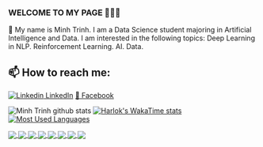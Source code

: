 ### WELCOME TO MY PAGE 👋👋👋
🤖 My name is Minh Trinh. I am a Data Science student majoring in Artificial Intelligence and Data. I am interested in the following topics: Deep Learning in NLP. Reinforcement Learning. AI. Data.<br>
## 📫 How to reach me: 

[![Linkedin](https://i.stack.imgur.com/gVE0j.png) LinkedIn](https://www.linkedin.com/in/minh-trinh-1007b3273/)  [🐳 Facebook](https://www.facebook.com/minh.trinhngoc.965)

![Minh Trinh github stats](https://github-readme-stats-git-masterrstaa-rickstaa.vercel.app/api?username=trinhminhds&show_icons=true&theme=tokyonight&hide=contribs,prs,issues)
</a>
[![Harlok's WakaTime stats](https://github-readme-stats.vercel.app/api/wakatime?username=trinhminh17)](https://github.com/trinhminhds/trinhminhds)
</a>
[![Most Used Languages](https://github-readme-stats.vercel.app/api/top-langs/?username=trinhminhds&layout=pie)](https://github.com/trinhminhds/trinhminhds)

<a href="https://github.com/trinhminhds/python">
  <!-- Change the `github-readme-stats.anuraghazra1.vercel.app` to `github-readme-stats.vercel.app`  -->
  <img align="center" src="https://github-readme-stats.anuraghazra1.vercel.app/api/pin/?username=trinhminhds&repo=Python&theme=radical" />
</a>    
<a href="https://github.com/trinhminhds/C_PlusPlus">
  <!-- Change the `github-readme-stats.anuraghazra1.vercel.app` to `github-readme-stats.vercel.app`  -->
  <img align="center" src="https://github-readme-stats.anuraghazra1.vercel.app/api/pin/?username=trinhminhds&repo=C_PlusPlus&theme=merko" />
</a>
<a href="https://github.com/trinhminhds/SQL/">
  <!-- Change the `github-readme-stats.anuraghazra1.vercel.app` to `github-readme-stats.vercel.app`  -->
  <img align="center" src="https://github-readme-stats.anuraghazra1.vercel.app/api/pin/?username=trinhminhds&repo=SQL&theme=dracula" />
</a>
<a href="https://github.com/trinhminhds/Project_Java_JDBC_MySQL/">
  <!-- Change the `github-readme-stats.anuraghazra1.vercel.app` to `github-readme-stats.vercel.app`  -->
  <img align="center" src="https://github-readme-stats.anuraghazra1.vercel.app/api/pin/?username=trinhminhds&repo=Project_Java_JDBC_MySQL&theme=cobalt" />
</a>
<a href="https://github.com/trinhminhds/SetupPcNew/">
  <!-- Change the `github-readme-stats.anuraghazra1.vercel.app` to `github-readme-stats.vercel.app`  -->
  <img align="center" src="https://github-readme-stats.anuraghazra1.vercel.app/api/pin/?username=trinhminhds&repo=SetupPcNew&theme=synthwave" />
</a> 
<a href="https://github.com/trinhminhds/Data_Science/">
  <!-- Change the `github-readme-stats.anuraghazra1.vercel.app` to `github-readme-stats.vercel.app`  -->
  <img align="center" src="https://github-readme-stats.anuraghazra1.vercel.app/api/pin/?username=trinhminhds&repo=Data_Science&theme=highcontrast" />
</a> 
<a href="https://github.com/trinhminhds/C_Shap_Windows_Forms/">
  <!-- Change the `github-readme-stats.anuraghazra1.vercel.app` to `github-readme-stats.vercel.app`  -->
  <img align="center" src="https://github-readme-stats.anuraghazra1.vercel.app/api/pin/?username=trinhminhds&repo=C_Shap_Windows_Forms&theme=onedark" />
</a>
<a href="https://github.com/trinhminhds/Object_Oriented_Programming_OOP_Java/">
  <!-- Change the `github-readme-stats.anuraghazra1.vercel.app` to `github-readme-stats.vercel.app`  -->
  <img align="center" src="https://github-readme-stats.anuraghazra1.vercel.app/api/pin/?username=trinhminhds&repo=Object_Oriented_Programming_OOP_Java&theme=gruvbox" />
</a>

